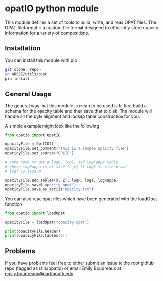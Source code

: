 # opatIO python module
This module defines a set of tools to build, write, and read OPAT files. 
The OPAT fileformat is a custom file format designed to efficiently store
opacity information for a variety of compositions. 

## Installation
You can install this module with pip
```bash
git clone <repo>
cd 4DSSE/utils/opat
pip install .
```

## General Usage
The general way that this module is mean to be used is to first build a schema for the opacity table and then save that to disk. The module will handle all the byte aligment and lookup table construction for you. 

A simple example might look like the following

```python
from opatio import OpatIO

opacityFile = OpatIO()
opacityFile.set_comment("This is a sample opacity file")
opaticyFile.set_source("OPLIB")

# some code to get a logR, logT, and logKappa table
# where logKappa is of size (n,m) if logR is size n and
# logT is size m

opacityFile.add_table((X, Z), logR, logT, logKappa)
opacityFile.save("opacity.opat")
opaticyFile.save_as_ascii("opacity.txt")
```

You can also read opat files which have been generated with the loadOpat function

```python
from opatio import loadOpat

opacityFile = loadOpat("opacity.opat")

print(opacityFile.header)
print(opaticyFile.tables[0])
```

## Problems
If you have problems feel free to either submit an issue to the root github repo (tagged as utils/opatio) or email Emily Boudreaux at emily.boudreaux@dartmouth.edu